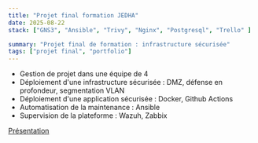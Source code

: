 ```yaml
---
title: "Projet final formation JEDHA"
date: 2025-08-22
stack: ["GNS3", "Ansible", "Trivy", "Nginx", "Postgresql", "Trello" ]

summary: "Projet final de formation : infrastructure sécurisée"
tags: ["projet final", "portfolio"]
---
```


- Gestion de projet dans une équipe de 4
- Déploiement d'une infrastructure sécurisée : DMZ, défense en profondeur, segmentation VLAN
- Déploiement d'une application sécurisée : Docker, Github Actions
- Automatisation de la maintenance : Ansible
- Supervision de la plateforme : Wazuh, Zabbix

[Présentation](../LGMS/LGMS_DemoDay_Final.pdf)